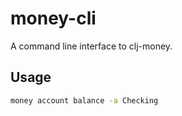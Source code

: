 # money-cli
A command line interface to clj-money.

## Usage
```bash
money account balance -a Checking
```
